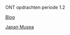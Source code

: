 ONT opdrachten periode 1.2

[Blog](http://33046.hosts1.ma-cloud.nl/blog/)

[Japan Musea](http://33046.hosts1.ma-cloud.nl/japan/)

